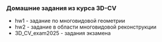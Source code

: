 ### Домашние задания из курса 3D-CV
* hw1 - задание по многовидовой геометрии
* hw2 - задание в области многовидовой реконструкции 
* 3D_CV_exam2025 - задания экзамена
